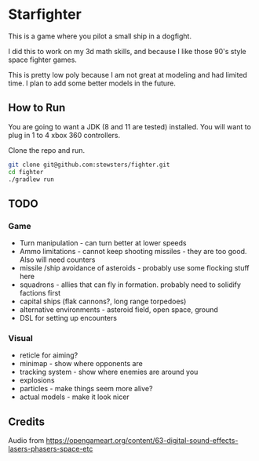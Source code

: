 # Starfighter

This is a game where you pilot a small ship in a dogfight.

I did this to work on my 3d math skills, and because I like those 90's style space fighter games.

This is pretty low poly because I am not great at modeling and had limited time. I plan to add some better models in the future.


## How to Run

You are going to want a JDK (8 and 11 are tested) installed.  You will want to plug in 1 to 4 xbox 360 controllers.

Clone the repo and run.

```bash
git clone git@github.com:stewsters/fighter.git
cd fighter
./gradlew run
```


## TODO

### Game

* Turn manipulation - can turn better at lower speeds
* Ammo limitations - cannot keep shooting missiles - they are too good.  Also will need counters
* missile /ship avoidance of asteroids - probably use some flocking stuff here
* squadrons - allies that can fly in formation.  probably need to solidify factions first
* capital ships (flak cannons?, long range torpedoes) 
* alternative environments - asteroid field, open space, ground
* DSL for setting up encounters


### Visual
 
* reticle for aiming?
* minimap - show where opponents are
* tracking system - show where enemies are around you
* explosions
* particles - make things seem more alive?
* actual models - make it look nicer

## Credits
Audio from https://opengameart.org/content/63-digital-sound-effects-lasers-phasers-space-etc